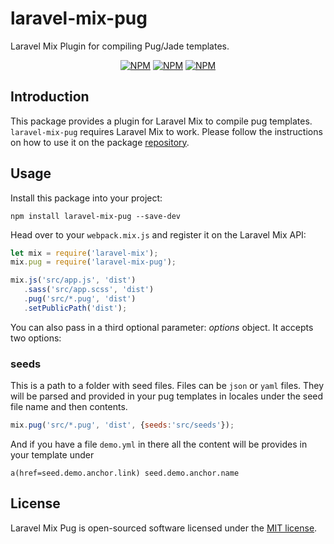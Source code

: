 # laravel-mix-pug
Laravel Mix Plugin for compiling Pug/Jade templates.

<p align="center">
<a href="https://www.npmjs.com/package/laravel-mix-pug"><img src="https://img.shields.io/npm/v/laravel-mix-pug.svg" alt="NPM"></a>
<a href="https://www.npmjs.com/package/laravel-mix-pug"><img src="https://img.shields.io/npm/dt/laravel-mix-pug.svg" alt="NPM"></a>
<a href="https://www.npmjs.com/package/laravel-mix-pug"><img src="https://img.shields.io/npm/l/laravel-mix-pug.svg" alt="NPM"></a>
</p>

## Introduction

This package provides a plugin for Laravel Mix to compile pug templates. `laravel-mix-pug` requires Laravel Mix to work. Please follow the instructions on how to use it on the package [repository](https://github.com/JeffreyWay/laravel-mix).

## Usage

Install this package into your project:

```
npm install laravel-mix-pug --save-dev
```
Head over to your `webpack.mix.js` and register it on the Laravel Mix API:

```js
let mix = require('laravel-mix');
mix.pug = require('laravel-mix-pug');

mix.js('src/app.js', 'dist')
   .sass('src/app.scss', 'dist')
   .pug('src/*.pug', 'dist')
   .setPublicPath('dist');
```

You can also pass in a third optional parameter: *options* object. It accepts two options:

### seeds
This is a path to a folder with seed files. Files can be `json` or `yaml` files. They will be parsed and provided in your pug templates in locales under the seed file name and then contents.

```js
mix.pug('src/*.pug', 'dist', {seeds:'src/seeds'});
```

And if you have a file `demo.yml` in there all the content will be provides in your template under

```pug
a(href=seed.demo.anchor.link) seed.demo.anchor.name
```

## License

Laravel Mix Pug is open-sourced software licensed under the [MIT license](http://opensource.org/licenses/MIT).